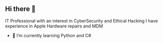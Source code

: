 ## Hi there 👋
IT Professional with an interest in CyberSecurity and Ethical Hacking
I have experience in Apple Hardware repairs and MDM
- 🌱 I’m currently learning Python and C#

<!--
**jakeyhowlite/jakeyhowlite** is a ✨ _special_ ✨ repository because its `README.md` (this file) appears on your GitHub profile.

Here are some ideas to get you started:

- 🔭 I’m currently working on ...
- 🌱 I’m currently learning ...
- 👯 I’m looking to collaborate on ...
- 🤔 I’m looking for help with ...
- 💬 Ask me about ...
- 📫 How to reach me: ...
- 😄 Pronouns: ...
- ⚡ Fun fact: ...
-->

